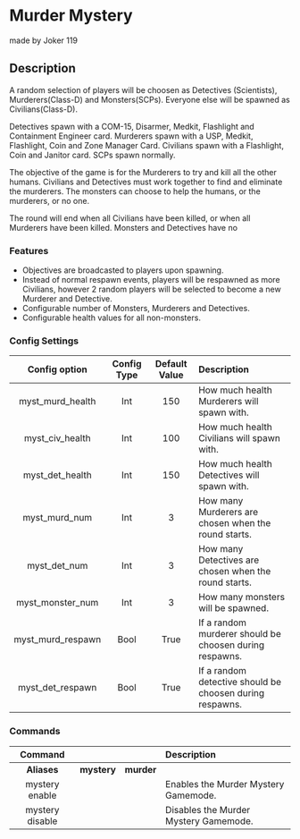 Murder Mystery
======
made by Joker 119
## Description
A random selection of players will be choosen as Detectives (Scientists), Murderers(Class-D) and Monsters(SCPs). Everyone else will be spawned as Civilians(Class-D).

Detectives spawn with a COM-15, Disarmer, Medkit, Flashlight and Containment Engineer card.
Murderers spawn with a USP, Medkit, Flashlight, Coin and Zone Manager Card.
Civilians spawn with a Flashlight, Coin and Janitor card.
SCPs spawn normally.

The objective of the game is for the Murderers to try and kill all the other humans. Civilians and Detectives must work together to find and eliminate the murderers.
The monsters can choose to help the humans, or the murderers, or no one.

The round will end when all Civilians have been killed, or when all Murderers have been killed. 
Monsters and Detectives have no 




### Features
 - Objectives are broadcasted to players upon spawning.
 - Instead of normal respawn events, players will be respawned as more Civilians, however 2 random players will be selected to become a new Murderer and Detective.
 - Configurable number of Monsters, Murderers and Detectives.
 - Configurable health values for all non-monsters.

### Config Settings
Config option | Config Type | Default Value | Description
:---: | :---: | :---: | :------
myst_murd_health | Int | 150 | How much health Murderers will spawn with.
myst_civ_health | Int | 100 | How much health Civilians will spawn with.
myst_det_health | Int | 150 | How much health Detectives will spawn with.
myst_murd_num | Int | 3 | How many Murderers are chosen when the round starts.
myst_det_num | Int | 3 | How many Detectives are chosen when the round starts.
myst_monster_num | Int | 3 | How many monsters will be spawned.
myst_murd_respawn | Bool | True | If a random murderer should be choosen during respawns.
myst_det_respawn | Bool | True | If a random detective should be choosen during respawns.

### Commands
  Command |  |  | Description
:---: | :---: | :---: | :------
**Aliases** | **mystery** | **murder**
mystery enable | | | Enables the Murder Mystery Gamemode.
mystery disable | | | Disables the Murder Mystery Gamemode.
